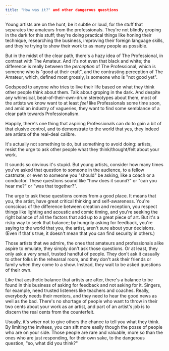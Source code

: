```yaml
---
title: "How was it?" and other dangerous questions
---
```


Young artists are on the hunt, be it subtle or loud, for the stuff that separates the amateurs from the professionals. They're not blindly groping in the dark for this stuff; they're doing practical things like honing their technique, researching the business, improving their foreign language skills, and they're trying to show their work to as many people as possible. 

But in the midst of the clear path, there's a hazy idea of The Professional, in contrast with The Amateur. And it's not even that black and white; the difference is really between the *perception* of The Professional, which is someone who is "good at their craft", and the contrasting perception of The Amateur, which, defined most grossly, is someone who is "not good yet". 

Godspeed to anyone who tries to live their life based on what they think other people think about them. Talk about groping in the dark. And despite any whimsical, beat-of-their-own-drum stereotypes about them, most of the artists we know want to at least *feel* like Professionals some time soon, and amid an industry of vagueries, they want to find some semblance of a clear path towards Professionalism.

Happily, there's one thing that aspiring Professionals can do to gain a bit of that elusive control, and to demonstrate to the world that yes, they indeed are artists of the real-deal calibre.

It's actually not something to do, but something to avoid doing: artists, resist the urge to ask other people what they think/thought/felt about your work. 

It sounds so obvious it's stupid. But young artists, consider how many times you've asked that question to someone in the audience, to a fellow castmate, or even to someone you "should" be asking, like a coach or a conductor. These questions sound like "how does it sound?" or "can you hear me?" or "was that together?". 

The urge to ask these questions comes from a good place. It means that you, the artist, have great critical thinking and self-awareness. You're conscious of the difference between creation and reception, you respect things like lighting and acoustic and comic timing, and you're seeking the right balance of all the factors that add up to a great piece of art. But it's a risky way to seek that balance; by hungrily asking for feedback, you're saying to the world that you, the artist, aren't sure about your decisions. (Even if that's true, it doesn't mean that you can find security in others.)

Those artists that we admire, the ones that amateurs and professionals alike aspire to emulate, they simply don't ask those questions. Or at least, they only ask a very small, trusted handful of people. They don't ask it casually to other folks in the rehearsal room, and they don't ask their friends or family when they come to a show. Instead, they wait to be asked questions of their own.

Like that aesthetic balance that artists are after, there's a balance to be found in this business of asking for feedback and not asking for it. Singers, for example, need trusted listeners like teachers and coaches. Really, everybody needs their mentors, and they need to hear the good news as well as the bad. There's no shortage of people who want to throw in their two cents about your work as an artist, and part of an artist's job is to discern the real cents from the counterfeit.

Usually, it's wiser not to give others the chance to tell you what they think. By limiting the invitees, you can sift more easily though the posse of people who are on your side. Those people are rare and valuable, more so than the ones who are just responding, for their own sake, to the dangerous question, "so, what did you think?"
